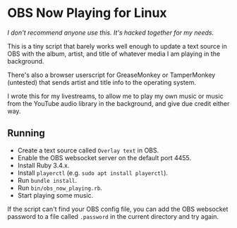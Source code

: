 # OBS Now Playing for Linux

*I don't recommend anyone use this.  It's hacked together for my needs.*

This is a tiny script that barely works well enough to update a text source in
OBS with the album, artist, and title of whatever media I am playing in the
background.

There's also a browser userscript for GreaseMonkey or TamperMonkey (untested)
that sends artist and title info to the operating system.

I wrote this for my livestreams, to allow me to play my own music or music from
the YouTube audio library in the background, and give due credit either way.

## Running

- Create a text source called `Overlay text` in OBS.
- Enable the OBS websocket server on the default port 4455.
- Install Ruby 3.4.x.
- Install `playerctl` (e.g. `sudo apt install playerctl`).
- Run `bundle install`.
- Run `bin/obs_now_playing.rb`.
- Start playing some music.

If the script can't find your OBS config file, you can add the OBS websocket
password to a file called `.password` in the current directory and try again.
